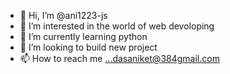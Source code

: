 - 👋 Hi, I’m @ani1223-js
- 👀 I’m interested in the world of web devoloping
- 🌱 I’m currently learning python
- 💞️ I’m looking to build new project
- 📫 How to reach me ...dasaniket@384gmail.com

<!---
ani1223-js/ani1223-js is a ✨ special ✨ repository because its `README.md` (this file) appears on your GitHub profile.
You can click the Preview link to take a look at your changes.
--->
